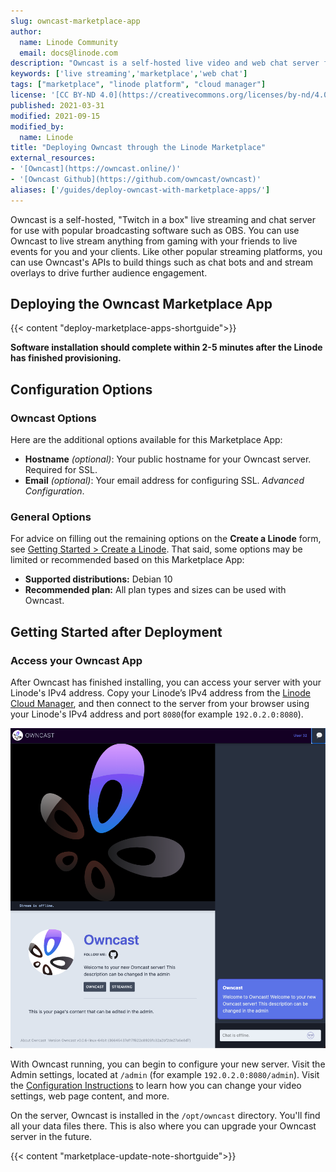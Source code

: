 ```yaml
---
slug: owncast-marketplace-app
author:
  name: Linode Community
  email: docs@linode.com
description: "Owncast is a self-hosted live video and web chat server for use with existing popular broadcasting software. Learn how to deploy Owncast with Linode's Marketplace Apps."
keywords: ['live streaming','marketplace','web chat']
tags: ["marketplace", "linode platform", "cloud manager"]
license: '[CC BY-ND 4.0](https://creativecommons.org/licenses/by-nd/4.0)'
published: 2021-03-31
modified: 2021-09-15
modified_by:
  name: Linode
title: "Deploying Owncast through the Linode Marketplace"
external_resources:
- '[Owncast](https://owncast.online/)'
- '[Owncast Github](https://github.com/owncast/owncast)'
aliases: ['/guides/deploy-owncast-with-marketplace-apps/']
---
```


Owncast is a self-hosted, "Twitch in a box" live streaming and chat server for use with popular broadcasting software such as OBS. You can use Owncast to live stream anything from gaming with your friends to live events for you and your clients. Like other popular streaming platforms, you can use Owncast's APIs to build things such as chat bots and and stream overlays to drive further audience engagement.

## Deploying the Owncast Marketplace App

{{< content "deploy-marketplace-apps-shortguide">}}

**Software installation should complete within 2-5 minutes after the Linode has finished provisioning.**

## Configuration Options

### Owncast Options

Here are the additional options available for this Marketplace App:

- **Hostname** *(optional)*: Your public hostname for your Owncast server. Required for SSL.
- **Email** *(optional)*: Your email address for configuring SSL. *Advanced Configuration*.

### General Options

For advice on filling out the remaining options on the **Create a Linode** form, see [Getting Started > Create a Linode](/docs/guides/getting-started/#create-a-linode). That said, some options may be limited or recommended based on this Marketplace App:

- **Supported distributions:** Debian 10
- **Recommended plan:** All plan types and sizes can be used with Owncast.

## Getting Started after Deployment

### Access your Owncast App

After Owncast has finished installing, you can access your server with your Linode's IPv4 address. Copy your Linode’s IPv4 address from the [Linode Cloud Manager](https://cloud.linode.com), and then connect to the server from your browser using your Linode's IPv4 address and port `8080`(for example `192.0.2.0:8080`).

![owncast.png 'The Owncast stream view'](owncast.png)

With Owncast running, you can begin to configure your new server. Visit the Admin settings, located at `/admin` (for example `192.0.2.0:8080/admin`). Visit the [Configuration Instructions](https://owncast.online/docs/configuration/?source=linodemarketplace) to learn how you can change your video settings, web page content, and more.

On the server, Owncast is installed in the  `/opt/owncast` directory. You'll find all your data files there. This is also where you can upgrade your Owncast server in the future.

{{< content "marketplace-update-note-shortguide">}}
